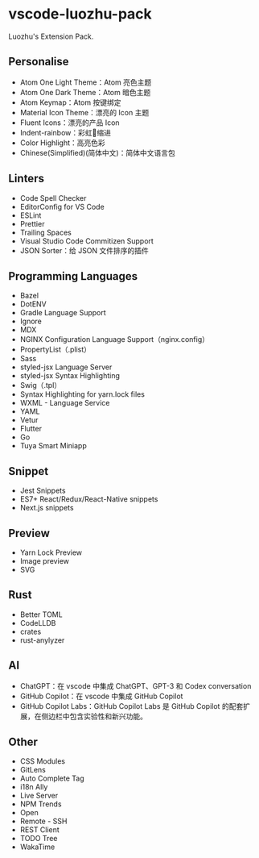 # vscode-luozhu-pack

Luozhu's Extension Pack.

## Personalise

- Atom One Light Theme：Atom 亮色主题
- Atom One Dark Theme：Atom 暗色主题
- Atom Keymap：Atom 按键绑定
- Material Icon Theme：漂亮的 Icon 主题
- Fluent Icons：漂亮的产品 Icon
- Indent-rainbow：彩虹🌈缩进
- Color Highlight：高亮色彩
- Chinese(Simplified)(简体中文)：简体中文语言包

## Linters

- Code Spell Checker
- EditorConfig for VS Code
- ESLint
- Prettier
- Trailing Spaces
- Visual Studio Code Commitizen Support
- JSON Sorter：给 JSON 文件排序的插件

## Programming Languages

- Bazel
- DotENV
- Gradle Language Support
- Ignore
- MDX
- NGINX Configuration Language Support（nginx.config）
- PropertyList（.plist）
- Sass
- styled-jsx Language Server
- styled-jsx Syntax Highlighting
- Swig（.tpl）
- Syntax Highlighting for yarn.lock files
- WXML - Language Service
- YAML
- Vetur
- Flutter
- Go
- Tuya Smart Miniapp

## Snippet

- Jest Snippets
- ES7+ React/Redux/React-Native snippets
- Next.js snippets

## Preview

- Yarn Lock Preview
- Image preview
- SVG

## Rust

- Better TOML
- CodeLLDB
- crates
- rust-anylyzer

## AI

- ChatGPT：在 vscode 中集成 ChatGPT、GPT-3 和 Codex conversation
- GitHub Copilot：在 vscode 中集成 GitHub Copilot
- GitHub Copilot Labs：GitHub Copilot Labs 是 GitHub Copilot 的配套扩展，在侧边栏中包含实验性和新兴功能。

## Other

- CSS Modules
- GitLens
- Auto Complete Tag
- i18n Ally
- Live Server
- NPM Trends
- Open
- Remote - SSH
- REST Client
- TODO Tree
- WakaTime
